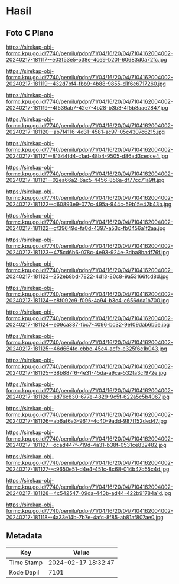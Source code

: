 # Hasil

## Foto C Plano

https://sirekap-obj-formc.kpu.go.id/7740/pemilu/pdpr/71/04/16/20/04/7104162004002-20240217-181117--e03f53e5-538e-4ce9-b20f-60683d0a72fc.jpg

https://sirekap-obj-formc.kpu.go.id/7740/pemilu/pdpr/71/04/16/20/04/7104162004002-20240217-181119--432d7bf4-fbb9-4b88-9855-d1f6e6717260.jpg

https://sirekap-obj-formc.kpu.go.id/7740/pemilu/pdpr/71/04/16/20/04/7104162004002-20240217-181119--4f536ab7-42e7-4b28-b3b3-4f5b8aae2847.jpg

https://sirekap-obj-formc.kpu.go.id/7740/pemilu/pdpr/71/04/16/20/04/7104162004002-20240217-181120--ab7f4116-4d31-4581-ac97-05c4307c6215.jpg

https://sirekap-obj-formc.kpu.go.id/7740/pemilu/pdpr/71/04/16/20/04/7104162004002-20240217-181121--81344fd4-c1ad-48b4-9505-d86ad3cedce4.jpg

https://sirekap-obj-formc.kpu.go.id/7740/pemilu/pdpr/71/04/16/20/04/7104162004002-20240217-181121--02ea66a2-6ac5-4456-856a-df77cc71a9ff.jpg

https://sirekap-obj-formc.kpu.go.id/7740/pemilu/pdpr/71/04/16/20/04/7104162004002-20240217-181122--d60893e9-077c-495a-944c-59b15e42b43b.jpg

https://sirekap-obj-formc.kpu.go.id/7740/pemilu/pdpr/71/04/16/20/04/7104162004002-20240217-181122--cf39649d-fa0d-4397-a53c-fb0456a1f2aa.jpg

https://sirekap-obj-formc.kpu.go.id/7740/pemilu/pdpr/71/04/16/20/04/7104162004002-20240217-181123--475cd6b6-078c-4e93-924e-3dba8badf76f.jpg

https://sirekap-obj-formc.kpu.go.id/7740/pemilu/pdpr/71/04/16/20/04/7104162004002-20240217-181123--252eb8bd-7822-4d13-80c8-9a53166fcd8d.jpg

https://sirekap-obj-formc.kpu.go.id/7740/pemilu/pdpr/71/04/16/20/04/7104162004002-20240217-181124--c8f092c9-f096-4a94-b3c4-c656dda1b700.jpg

https://sirekap-obj-formc.kpu.go.id/7740/pemilu/pdpr/71/04/16/20/04/7104162004002-20240217-181124--e09ca387-fbc7-4096-bc32-9e109dab6b5e.jpg

https://sirekap-obj-formc.kpu.go.id/7740/pemilu/pdpr/71/04/16/20/04/7104162004002-20240217-181125--46d664fc-cbbe-45c4-acfe-e325f6c1b043.jpg

https://sirekap-obj-formc.kpu.go.id/7740/pemilu/pdpr/71/04/16/20/04/7104162004002-20240217-181125--38b887f6-4e31-45da-a9ca-532fa3cf972e.jpg

https://sirekap-obj-formc.kpu.go.id/7740/pemilu/pdpr/71/04/16/20/04/7104162004002-20240217-181126--ad76c830-677e-4829-9c5f-622a5c5b4067.jpg

https://sirekap-obj-formc.kpu.go.id/7740/pemilu/pdpr/71/04/16/20/04/7104162004002-20240217-181126--ab6af6a3-9617-4c40-9add-987f152ded47.jpg

https://sirekap-obj-formc.kpu.go.id/7740/pemilu/pdpr/71/04/16/20/04/7104162004002-20240217-181127--dcad447f-719d-4a31-b38f-0531ce832482.jpg

https://sirekap-obj-formc.kpu.go.id/7740/pemilu/pdpr/71/04/16/20/04/7104162004002-20240217-181127--c9650e51-d4e4-451c-8c68-014b47d55c4d.jpg

https://sirekap-obj-formc.kpu.go.id/7740/pemilu/pdpr/71/04/16/20/04/7104162004002-20240217-181128--4c542547-09da-443b-ad44-422b91784a1d.jpg

https://sirekap-obj-formc.kpu.go.id/7740/pemilu/pdpr/71/04/16/20/04/7104162004002-20240217-181118--4a33e14b-7b7e-4afc-8f85-ab81af807ae0.jpg


## Metadata

| Key        | Value               |
| ---------- | ------------------- |
| Time Stamp | 2024-02-17 18:32:47 |
| Kode Dapil | 7101                |



